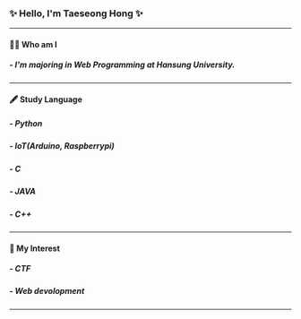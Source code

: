 ### ✨ Hello, I'm Taeseong Hong ✨
---
#### 🤷‍♂️ Who am I
##### - I'm majoring in Web Programming at Hansung University.
---
#### 🖋 Study Language
##### - Python
##### - IoT(Arduino, Raspberrypi)
##### - C
##### - JAVA
##### - C++
---
#### 📒 My Interest
##### - CTF
##### - Web devolopment
---



<!--
**tshong3/tshong3** is a ✨ _special_ ✨ repository because its `README.md` (this file) appears on your GitHub profile.

Here are some ideas to get you started:
-->
